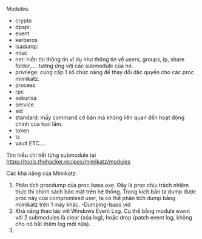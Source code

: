 Modules:
+ crypto
+ dpapi:
+ event
+ kerberos
+ lsadump:
+ misc
+ net: hiển thị thông tin ví dụ như thông tin về users, groups, ip, share folder,.... tương ứng với các submodule của nó.
+ privilege: cung cấp 1 số chức năng để thay đổi đặc quyền cho các proc mimikatz.
+ process
+ rpc
+ sekurlsa
+ service
+ sid
+ standard: mấy command cơ bản mà không liên quan đến hoạt động chính của tool lắm.
+ token
+ ts
+ vault
ETC....

Tìm hiểu chi tiết từng submodule tại https://tools.thehacker.recipes/mimikatz/modules

Các khả năng của Mimikatz:

1. Phân tích procdump của proc lsass.exe. Đây là proc chịu trách nhiệm thực thi chính sách bảo mật trên hệ thống. Trong kịch bản ta dump được proc này của compromised user, ta có thể phân tích dump bằng mimikatz trên 1 máy khác.
-Dumping-lsass vid
2. Khả năng thao tác với Windows Event Log. Cụ thể bằng module event với 2 submodules là clear (xóa log), hoặc drop (patch event log, không cho nó bắt thêm log mới nữa).
3. 
